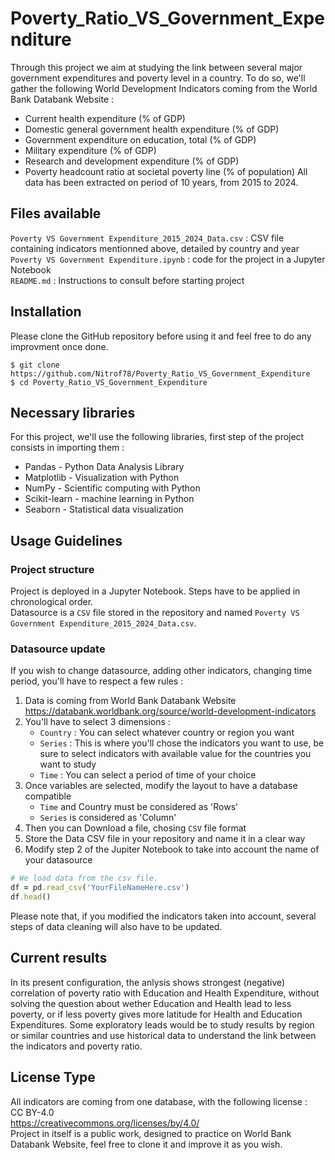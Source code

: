 # Poverty_Ratio_VS_Government_Expenditure
Through this project we aim at studying the link between several major government expenditures and poverty level in a country. 
To do so, we'll gather the following World Development Indicators coming from the World Bank Databank Website :
- Current health expenditure (% of GDP)    
- Domestic general government health expenditure (% of GDP)  
- Government expenditure on education, total (% of GDP)    
- Military expenditure (% of GDP)   
- Research and development expenditure (% of GDP)   
- Poverty headcount ratio at societal poverty line (% of population)
All data has been extracted on period of 10 years, from 2015 to 2024.

## Files available
`Poverty VS Government Expenditure_2015_2024_Data.csv` : CSV file containing indicators mentionned above, detailed by country and year  
`Poverty VS Government Expenditure.ipynb` : code for the project in a Jupyter Notebook  
`README.md` : Instructions to consult before starting project
  
## Installation
Please clone the GitHub repository before using it and feel free to do any improvment once done.  
```
$ git clone https://github.com/Nitrof78/Poverty_Ratio_VS_Government_Expenditure  
$ cd Poverty_Ratio_VS_Government_Expenditure
```

## Necessary libraries
For this project, we'll use the following libraries, first step of the project consists in importing them :  
- Pandas - Python Data Analysis Library  
- Matplotlib - Visualization with Python
- NumPy - Scientific computing with Python
- Scikit-learn - machine learning in Python
- Seaborn - Statistical data visualization

## Usage Guidelines
### Project structure
Project is deployed in a Jupyter Notebook. Steps have to be applied in chronological order.  
Datasource is a `CSV` file stored in the repository and named `Poverty VS Government Expenditure_2015_2024_Data.csv`. 
### Datasource update  
If you wish to change datasource, adding other indicators, changing time period, you'll have to respect a few rules :  
1) Data is coming from World Bank Databank Website https://databank.worldbank.org/source/world-development-indicators
2) You'll have to select 3 dimensions :
   - `Country` : You can select whatever country or region you want
   - `Series` : This is where you'll chose the indicators you want to use, be sure to select indicators with available value for the countries you want to study
   - `Time` : You can select a period of time of your choice
3) Once variables are selected, modify the layout to have a database compatible
   - `Time` and Country must be considered as 'Rows'
   - `Series` is considered as 'Column'
4) Then you can Download a file, chosing `CSV` file format
5) Store the Data CSV file in your repository and name it in a clear way
6) Modify step 2 of the Jupiter Notebook to take into account the name of your datasource
```ruby
# We load data from the csv file.  
df = pd.read_csv('YourFileNameHere.csv')
df.head()
```
Please note that, if you modified the indicators taken into account, several steps of data cleaning will also have to be updated.

## Current results
In its present configuration, the anlysis shows strongest (negative) correlation of poverty ratio with Education and Health Expenditure, without solving the question about wether Education and Health lead to less poverty, or if less poverty gives more latitude for Health and Education Expenditures. Some exploratory leads would be to study results by region or similar countries and use historical data to understand the link between the indicators and poverty ratio.

## License Type
All indicators are coming from one database, with the following license :  
  CC BY-4.0  
  https://creativecommons.org/licenses/by/4.0/  
Project in itself is a public work, designed to practice on World Bank Databank Website, feel free to clone it and improve it as you wish.
